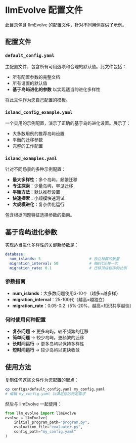 # llmEvolve 配置文件

此目录包含 llmEvolve 的配置文件，针对不同用例提供了示例。

## 配置文件

### `default_config.yaml`
主配置文件，包含所有可用选项和合理的默认值。此文件包括：
- 所有配置参数的完整文档
- 所有设置的默认值
- **基于岛屿进化的参数** 以实现适当的进化多样性

将此文件作为您自己配置的模板。

### `island_config_example.yaml`
一个实用的示例配置，演示了正确的基于岛屿进化设置。展示了：
- 大多数用例的推荐岛屿设置
- 平衡的迁移参数
- 完整的工作配置

### `island_examples.yaml`
针对不同场景的多种示例配置：
- **最大多样性**：多个岛屿，频繁迁移
- **专注探索**：少量岛屿，罕见迁移
- **平衡方法**：默认推荐设置
- **快速探索**：小规模快速测试
- **大规模进化**：复杂优化运行

包含根据问题特征选择参数的指南。

## 基于岛屿进化参数

实现适当进化多样性的关键新参数是：

```yaml
database:
  num_islands: 5                      # 独立种群的数量
  migration_interval: 50              # 每N代迁移一次
  migration_rate: 0.1                 # 迁移顶级程序的比例
```

### 参数指南

- **num_islands**：大多数问题使用3-10个（越多=越多样）
- **migration_interval**：25-100代（越高=越独立）
- **migration_rate**：0.05-0.2（5%-20%，越高=知识共享越快）

### 何时使用何种配置

- **复杂问题** → 更多岛屿，较不频繁的迁移
- **简单问题** → 较少岛屿，更频繁的迁移
- **长时间运行** → 更多岛屿以保持多样性
- **短时间运行** → 较少岛屿以更快收敛

## 使用方法

复制任何这些文件作为您配置的起点：

```bash
cp configs/default_config.yaml my_config.yaml
# 编辑 my_config.yaml 以满足您的特定需求
```

然后与 llmEvolve 一起使用：

```python
from llm_evolve import llmEvolve
evolve = llmEvolve(
    initial_program_path="program.py",
    evaluation_file="evaluator.py", 
    config_path="my_config.yaml"
)
```
